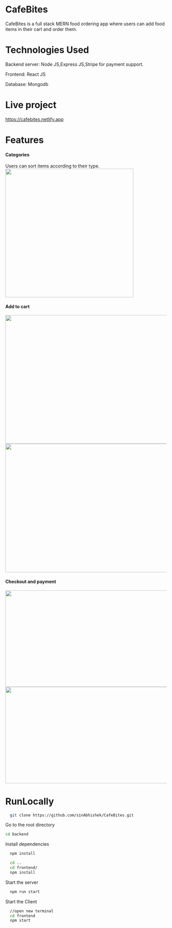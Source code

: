 
# CafeBites

CafeBites is a full stack MERN food ordering app where users can add food items in their cart and order them.


# Technologies Used

Backend server: Node JS,Express JS,Stripe for payment support.

Frontend: React JS

Database: Mongodb


# Live  project
https://cafebites.netlify.app



# Features
<h4>Categories</h4>
Users can sort items according to their type.

<img src="https://github.com/sinAbhishek/CafeBites/assets/127949220/d94b2052-bfa6-45c6-adc8-57d270a6298b"  height="400px"/>


<h4>Add to cart</h4>

<img src="https://github.com/sinAbhishek/CafeBites/assets/127949220/31807ab8-14f5-48ae-84e4-74d907a13ad2" width="900px" height="400px"/>

<img src="https://github.com/sinAbhishek/CafeBites/assets/127949220/ce30b0e0-60f2-479d-b016-02872871b350" width="900px" height="400px"/>

<h4>Checkout and payment</h4>

<img src="https://github.com/sinAbhishek/CafeBites/assets/127949220/2abfde6a-918e-4397-a333-01c2f7dbe707" width="900px" height="300px"/>

<img src="https://github.com/sinAbhishek/CafeBites/assets/127949220/63658aa6-43b2-449f-8c42-0f13734c2687" width="900px" height="300px"/>



# RunLocally
```bash
  git clone https://github.com/sinAbhishek/CafeBites.git
```

Go to the root directory

```bash
cd backend
```

Install dependencies

```bash
  npm install
```

```bash
  cd ..
  cd frontend/
  npm install
```

Start the server

```bash
  npm run start
```
Start the Client

```bash
  //open new terminal
  cd frontend
  npm start
```
